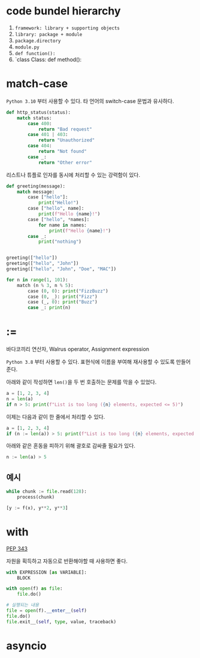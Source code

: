 # code bundel hierarchy
1. `framework: library + supporting objects`
2. `library: package + module`
3. `package.directory`
4. `module.py`
5. `def function():`
6. `class Class: def method():

# match-case
`Python 3.10` 부터 사용할 수 있다. 타 언어의 switch-case 문법과 유사하다.
```python
def http_status(status):
    match status:
        case 400:
            return "Bad request"
        case 401 | 403:
            return "Unauthorized"
        case 404:
            return "Not found"
        case _:
            return "Other error"
```

리스트나 튜플로 인자를 동시에 처리할 수 있는 강력함이 있다.
```python
def greeting(message):
    match message:
        case ["hello"]:
            print("Hello!")
        case ["hello", name]:
            print(f"Hello {name}!")
        case ["hello", *names]:
            for name in names:
                print(f"Hello {name}!")
        case _:
            print("nothing")


greeting(["hello"])
greeting(["hello", "John"])
greeting(["hello", "John", "Doe", "MAC"])
```

```Python
for n in range(1, 101):
	match (n % 3, n % 5):
		case (0, 0): print("FizzBuzz")
		case (0, _): print("Fizz")
		case (_, 0): print("Buzz")
		case _: print(n)
```


# :=
바다코끼리 연산자, Walrus operator, Assignment expression

`Python 3.8` 부터 사용할 수 있다. 표현식에 이름을 부여해 재사용할 수 있도록 만들어준다.

아래와 같이 작성하면 `len()`을 두 번 호출하는 문제를 막을 수 있었다.
```Python
a = [1, 2, 3, 4]
n = len(a)
if n > 5: print(f"List is too long ({n} elements, expected <= 5)")
```

이제는 다음과 같이 한 줄에서 처리할 수 있다.
```Python
a = [1, 2, 3, 4]
if (n := len(a)) > 5: print(f"List is too long ({n} elements, expected <= 5)")
```

아래와 같은 혼동을 피하기 위해 괄호로 감싸줄 필요가 있다.
```Python
n := len(a) > 5
```


## 예시
```Python
while chunk := file.read(128):
	process(chunk)
```

```Python
[y := f(x), y**2, y**3]
```


# with
[PEP 343](https://peps.python.org/pep-0343/)

자원을 획득하고 자동으로 반환해야할 때 사용하면 좋다.
```Python
with EXPRESSION [as VARIABLE]:
	BLOCK

with open(f) as file:
	file.do()

# 실행되는 내용
file = open(f).__enter__(self)
file.do()
file.exit__(self, type, value, traceback)
```


# asyncio
